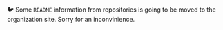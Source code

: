 🐦 Some `README` information from repositories is going to be moved to the organization site. Sorry for an inconvinience.
